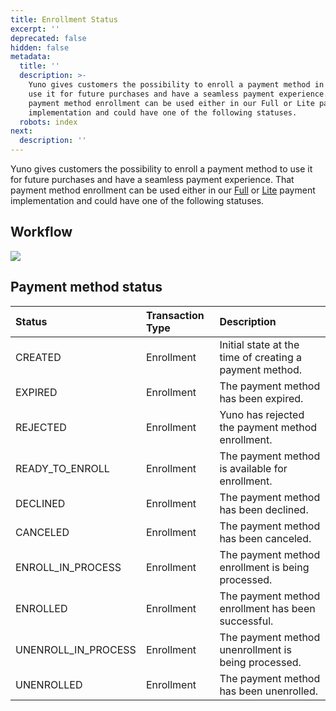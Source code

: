 ```yaml
---
title: Enrollment Status
excerpt: ''
deprecated: false
hidden: false
metadata:
  title: ''
  description: >-
    Yuno gives customers the possibility to enroll a payment method in order to
    use it for future purchases and have a seamless payment experience. That
    payment method enrollment can be used either in our Full or Lite payment
    implementation and could have one of the following statuses.
  robots: index
next:
  description: ''
---
```

Yuno gives customers the possibility to enroll a payment method to use it for future purchases and have a seamless payment experience. That payment method enrollment can be used either in our [Full](https://docs.y.uno/docs/full-sdk-workflow) or [Lite](https://docs.y.uno/docs/the-ultimate-checkout-lite#lite-enrollment-implementation) payment implementation and could have one of the following statuses. 

## Workflow

<Image align="center" src="https://files.readme.io/bd36fb7-enroll_workflow1.png" />

## Payment method status

| Status                | Transaction Type | Description                                             |
| :-------------------- | :--------------- | :------------------------------------------------------ |
| CREATED               | Enrollment       | Initial state at the time of creating a payment method. |
| EXPIRED               | Enrollment       | The payment method has been expired.                    |
| REJECTED              | Enrollment       | Yuno has rejected the payment method enrollment.        |
| READY\_TO\_ENROLL     | Enrollment       | The payment method is available for enrollment.         |
| DECLINED              | Enrollment       | The payment method has been declined.                   |
| CANCELED              | Enrollment       | The payment method has been canceled.                   |
| ENROLL\_IN\_PROCESS   | Enrollment       | The payment method enrollment is being processed.       |
| ENROLLED              | Enrollment       | The payment method enrollment has been successful.      |
| UNENROLL\_IN\_PROCESS | Enrollment       | The payment method unenrollment is being processed.     |
| UNENROLLED            | Enrollment       | The payment method has been unenrolled.                 |
